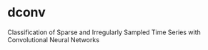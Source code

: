 # dconv
Classification of Sparse and Irregularly Sampled Time Series with Convolutional Neural Networks
